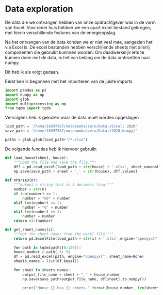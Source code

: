 # Data exploration

De data die we ontvangen hebben van onze opdrachtgever was in de vorm van Excel. Voor ieder huis hebben we een apart excel bestand gekregen, met hierin verschillende features van de energieopslag. 

Na het ontvangen van de data konden we er niet veel mee, aangezien het via Excel is. De excel bestanden hebben verschillende sheets met allerlij componenten die gebruikt kunnnen worden. Om daadwerkelijk iets te kunnen doen met de data, is het van belang om de data omtezetten naar numpy. 

Dit heb ik als volgt gedaan.

Eerst ben ik begonnen met het importeren van de juiste imports
 ```python
 import pandas as pd
import numpy as np
import glob
import multiprocessing as mp
from tqdm import tqdm
```
Vervolgens heb ik gekozen waar de data moet worden opgeslagen
```python
load_path = '/home/18097367/notebooks/zero/Data:/Excel: 2020'
save_path = '/home/18097367/notebooks/zero/Data:/2020_Numpy/'

paths = glob.glob(load_path+"/*.xlsx")
```
De volgende functies heb ik hiervoor gebruikt
```python
def load_house(sheet, house):
    """Load the file and save the file."""
    dff = pd.read_excel(load_path + str(house) + '.xlsx', sheet_name=sheet, engine="openpyxl")
    np.save(save_path + sheet + '_' + str(house), dff.values)
    
def nParse3(n):
    """output a string that is 3 decimals long."""
    number = str(n)
    if len(number) == 1:
        number = "00" + number
    elif len(number) == 2:
        number = "0" + number
    elif len(number) == 3:
        number = number
    return str(number)

def get_sheet_names(i):
    """Get the sheet names from the excel file."""
    return pd.ExcelFile(load_path + str(i) + '.xlsx',engine="openpyxl").sheet_names
    
    for path in tqdm(paths[0:120]):
    house_number = path[-8:-5]
    df = pd.read_excel(path, engine="openpyxl", sheet_name=None)
    sheets_names = list(df.keys())
    
    for sheet in sheets_names:
        output_file_name = sheet + "_" + house_number
        np.save(save_path+output_file_name, df[sheet].to_numpy())
        
        print("House {} has {} sheets.".format(house_number, len(sheets_names)))
```

